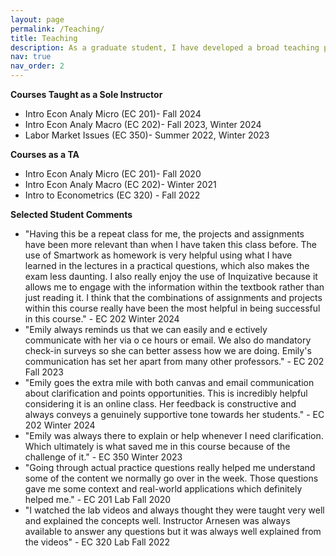 ```yaml
---
layout: page
permalink: /Teaching/
title: Teaching
description: As a graduate student, I have developed a broad teaching portfolio, instructing courses across in-person, online synchronous, and online asynchronous formats. My experience includes teaching classes with enrollments ranging from 19 to 106 students. I prioritize creating a welcoming and inclusive classroom atmosphere where students feel comfortable engaging with the material and each other. My teaching approach emphasizes not only academic success but also the practical application of classroom concepts to real-world situations, equipping students with the skills and confidence to apply their knowledge beyond the classroom.
nav: true
nav_order: 2
---
```


**Courses Taught as a Sole Instructor**
  -  Intro Econ Analy Micro (EC 201)- Fall 2024
  -  Intro Econ Analy Macro (EC 202)- Fall 2023, Winter 2024
  -  Labor Market Issues (EC 350)- Summer 2022, Winter 2023


**Courses as a TA**
  - Intro Econ Analy Micro (EC 201)- Fall 2020
  - Intro Econ Analy Macro (EC 202)- Winter 2021
  - Intro to Econometrics (EC 320) - Fall 2022


**Selected Student Comments**
  - "Having this be a repeat class for me, the projects and assignments have been more relevant than when I have taken this class before. The use of Smartwork as homework is very helpful using what I have learned in the lectures in a practical questions, which also makes the exam less daunting. I also really enjoy the use of Inquizative because it allows me to engage with the information within the textbook rather than just reading it. I think that the combinations of assignments and projects within this course really have been the most helpful in being successful in this course." - EC 202 Winter 2024
  - "Emily always reminds us that we can easily and e ectively communicate with her via o ce hours or email. We also do mandatory check-in surveys so she can better assess how we are doing. Emily's communication has set her apart from many other professors." - EC 202 Fall 2023
  - "Emily goes the extra mile with both canvas and email communication about clarification and points opportunities. This is incredibly helpful considering it is an online class. Her feedback is constructive and always conveys a genuinely supportive tone towards her students." - EC 202 Winter 2024
  - "Emily was always there to explain or help whenever I need clarification. Which ultimately is what saved me in this course because of the challenge of it." - EC 350 Winter 2023
  - "Going through actual practice questions really helped me understand some of the content we normally go over in the week. Those questions gave me some context and real-world applications which definitely helped me." - EC 201 Lab Fall 2020
  - "I watched the lab videos and always thought they were taught very well and explained the concepts well. Instructor Arnesen was always available to answer any questions but it was always well explained from the videos" - EC 320 Lab Fall 2022
